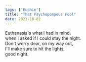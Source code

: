 ```yaml
---
tags: ['Euphie']
title: "That Psychopompous Fool"
date: 2023-10-02
---
```


Euthanasia's what I had in mind,  
when I asked if I could stay the night.  
Don't worry dear, on my way out,  
I'll make sure to hit the lights,  
good night.
